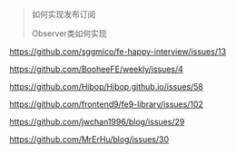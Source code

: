 > 如何实现发布订阅
>
> Observer类如何实现

https://github.com/sggmico/fe-happy-interview/issues/13

https://github.com/BooheeFE/weekly/issues/4

https://github.com/Hibop/Hibop.github.io/issues/58

https://github.com/frontend9/fe9-library/issues/102

https://github.com/jwchan1996/blog/issues/29

https://github.com/MrErHu/blog/issues/30